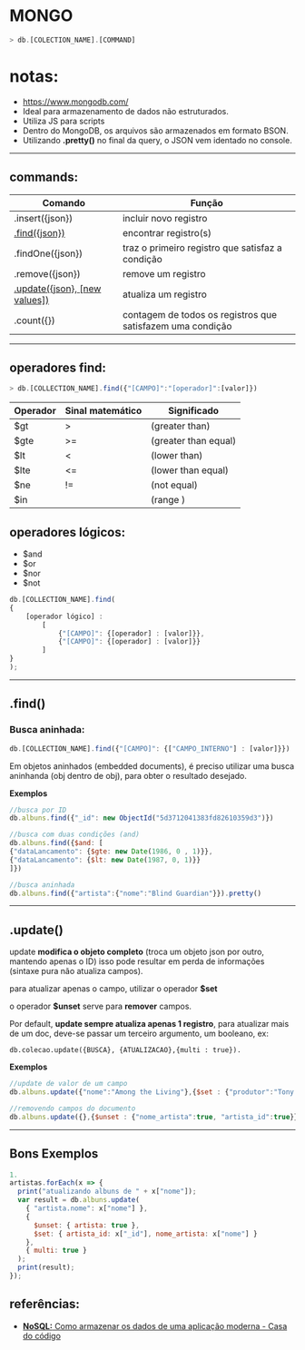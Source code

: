 # **MONGO**
```js
> db.[COLECTION_NAME].[COMMAND]
```

# **notas:**
+ https://www.mongodb.com/
+ Ideal para armazenamento de dados não estruturados.
+ Utiliza JS para scripts
+ Dentro do MongoDB, os arquivos são armazenados em formato BSON.
+ Utilizando **.pretty()** no final da query, o JSON vem identado no console.

------
## **commands:**
|Comando                         |  Função   |
|--------------------------------|-----------|
| .insert({json})                | incluir novo registro |
| [.find({json})](#find)      | encontrar registro(s) |
| .findOne({json})               | traz o primeiro registro que satisfaz a condição |
| .remove({json})                | remove um registro |
| [.update({json}, [new values])](#update)  | atualiza um registro |
| .count({})                     | contagem de todos os registros que satisfazem uma condição |

-----
## **operadores find:**
```js
> db.[COLLECTION_NAME].find({"[CAMPO]":"[operador]":[valor]})
```

|Operador|Sinal matemático|Significado|
|----|----|---|
| $gt |  > |  (greater than) |
| $gte | >= | (greater than equal) |
| $lt |  < |  (lower than) |
| $lte | <= | (lower than equal) |
| $ne |  != | (not equal) |
| $in |  |(range ) |

## **operadores lógicos:**
+ $and
+ $or
+ $nor
+ $not
```js
db.[COLLECTION_NAME].find(
{ 
    [operador lógico] :
        [ 
            {"[CAMPO]": {[operador] : [valor]}}, 
            {"[CAMPO]": {[operador] : [valor]}} 
        ]
}
);
```
------
## **.find()**

### **Busca aninhada:**

```js
db.[COLLECTION_NAME].find({"[CAMPO]": {["CAMPO_INTERNO"] : [valor]}})
```

Em objetos aninhados (embedded documents), é preciso utilizar uma busca aninhanda (obj dentro de obj), para obter o resultado desejado.

**Exemplos**
```js
//busca por ID
db.albuns.find({"_id": new ObjectId("5d3712041383fd82610359d3")})

//busca com duas condições (and)
db.albuns.find({$and: [
{"dataLancamento": {$gte: new Date(1986, 0 , 1)}},
{"dataLancamento": {$lt: new Date(1987, 0, 1)}}
]})

//busca aninhada
db.albuns.find({"artista":{"nome":"Blind Guardian"}}).pretty()

```
-----
## .update()
update **modifica o objeto completo** (troca um objeto json por outro, mantendo apenas o ID) isso pode resultar em perda de informações (sintaxe pura não atualiza campos).

para atualizar apenas o campo, utilizar o operador **$set**

o operador **$unset** serve para **remover** campos.

Por default, **update sempre atualiza apenas 1 registro**, para atualizar mais de um doc, deve-se passar um terceiro argumento, um booleano, ex: 

    db.colecao.update({BUSCA}, {ATUALIZACAO},{multi : true}).

**Exemplos**
```js
//update de valor de um campo
db.albuns.update({"nome":"Among the Living"},{$set : {"produtor":"Tony Ganza"}}) 

//removendo campos do documento
db.albuns.update({},{$unset : {"nome_artista":true, "artista_id":true}}) 
```
----
## **Bons Exemplos**
```js
1.
artistas.forEach(x => {
  print("atualizando albuns de " + x["nome"]);
  var result = db.albuns.update(
    { "artista.nome": x["nome"] },
    {
      $unset: { artista: true },
      $set: { artista_id: x["_id"], nome_artista: x["nome"] }
    },
    { multi: true }
  );
  print(result);
});

```

## **referências:**
+ [**NoSQL:** Como armazenar os dados de uma aplicação moderna - Casa do código](https://www.casadocodigo.com.br/products/livro-nosql)
